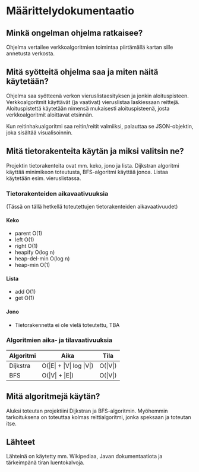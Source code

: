 # Määrittelydokumentaatio

## Minkä ongelman ohjelma ratkaisee?

Ohjelma vertailee verkkoalgoritmien toimintaa piirtämällä kartan sille annetusta verkosta.

## Mitä syötteitä ohjelma saa ja miten näitä käytetään?

Ohjelma saa syötteenä verkon vieruslistaesityksen ja jonkin aloituspisteen. Verkkoalgoritmit käyttävät (ja vaativat) vieruslistaa laskiessaan reittejä.
Aloituspistettä käytetään nimensä mukaisesti aloituspisteenä, josta verkkoalgoritmit aloittavat etsinnän.

Kun reitinhakualgoritmi saa reitin/reitit valmiiksi, palauttaa se JSON-objektin, joka sisältää visualisoinnin.

## Mitä tietorakenteita käytän ja miksi valitsin ne?

Projektin tietorakenteita ovat mm. keko, jono ja lista. Dijkstran algoritmi käyttää minimikeon toteutusta, BFS-algoritmi käyttää jonoa.
Listaa käytetään esim. vieruslistassa.

### Tietorakenteiden aikavaativuuksia

(Tässä on tällä hetkellä toteutettujen tietorakenteiden aikavaativuudet)

#### Keko
- parent O(1)
- left O(1)
- right O(1)
- heapify O(log n)
- heap-del-min O(log n)
- heap-min O(1)

#### Lista
- add O(1)
- get O(1)

#### Jono
- Tietorakennetta ei ole vielä toteutettu, TBA

### Algoritmien aika- ja tilavaativuuksia

Algoritmi | Aika              | Tila
----------|----------------------------|--------------
Dijkstra  | O(\|E\| + \|V\| log \|V\|) | O(\|V\|) 
BFS       | O(\|V\| + \|E\|) | O(\|V\|)

## Mitä algoritmejä käytän?

Aluksi toteutan projektiini Dijkstran ja BFS-algoritmin. Myöhemmin tarkoituksena on toteuttaa kolmas reittialgoritmi, jonka speksaan ja toteutan itse.

## Lähteet

Lähteinä on käytetty mm. Wikipediaa, Javan dokumentaatiota ja tärkeimpänä tiran luentokalvoja.
